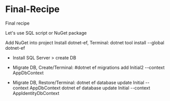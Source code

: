 # Final-Recipe
Final recipe

Let's use SQL script or NuGet package

Add NuGet into project
Install dotnet-ef, Terminal:
dotnet tool install --global dotnet-ef

- Install SQL Server > create DB
- Migrate DB, Create/Terminal:
#dotnet ef migrations add Initial2 --context AppDbContext

- Migrate DB, Restore/Terminal:
dotnet ef database update Initial --context AppDbContext
dotnet ef database update Initial --context AppIdentityDbContext
